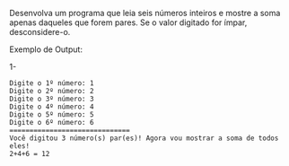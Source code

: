 Desenvolva um programa que leia seis números inteiros e mostre a soma apenas daqueles que forem pares. Se o valor digitado for ímpar, desconsidere-o.

Exemplo de Output:

1-
~~~
Digite o 1º número: 1
Digite o 2º número: 2
Digite o 3º número: 3
Digite o 4º número: 4
Digite o 5º número: 5
Digite o 6º número: 6
==============================
Você digitou 3 número(s) par(es)! Agora vou mostrar a soma de todos eles!
2+4+6 = 12
~~~